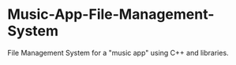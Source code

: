 # Music-App-File-Management-System
File Management System for a "music app" using C++ and libraries.
